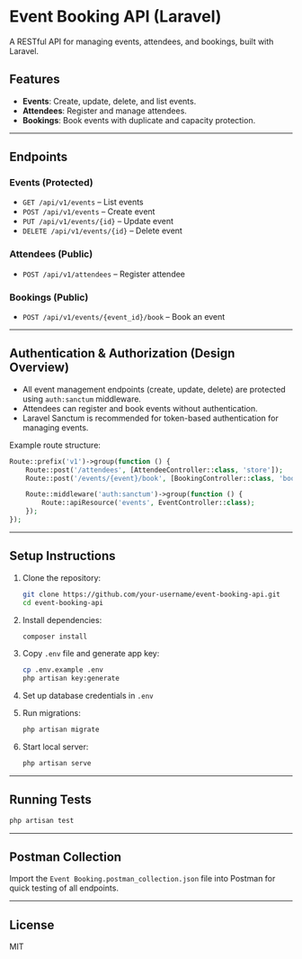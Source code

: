 # Event Booking API (Laravel)

A RESTful API for managing events, attendees, and bookings, built with Laravel.

## Features

- **Events**: Create, update, delete, and list events.
- **Attendees**: Register and manage attendees.
- **Bookings**: Book events with duplicate and capacity protection.

---

## Endpoints

### Events (Protected)

- `GET /api/v1/events` – List events
- `POST /api/v1/events` – Create event
- `PUT /api/v1/events/{id}` – Update event
- `DELETE /api/v1/events/{id}` – Delete event

### Attendees (Public)

- `POST /api/v1/attendees` – Register attendee

### Bookings (Public)

- `POST /api/v1/events/{event_id}/book` – Book an event

---

## Authentication & Authorization (Design Overview)

- All event management endpoints (create, update, delete) are protected using `auth:sanctum` middleware.
- Attendees can register and book events without authentication.
- Laravel Sanctum is recommended for token-based authentication for managing events.

Example route structure:

```php
Route::prefix('v1')->group(function () {
    Route::post('/attendees', [AttendeeController::class, 'store']);
    Route::post('/events/{event}/book', [BookingController::class, 'book']);

    Route::middleware('auth:sanctum')->group(function () {
        Route::apiResource('events', EventController::class);
    });
});
```

---

## Setup Instructions

1. Clone the repository:

   ```bash
   git clone https://github.com/your-username/event-booking-api.git
   cd event-booking-api
   ```

2. Install dependencies:

   ```bash
   composer install
   ```

3. Copy `.env` file and generate app key:

   ```bash
   cp .env.example .env
   php artisan key:generate
   ```

4. Set up database credentials in `.env`

5. Run migrations:

   ```bash
   php artisan migrate
   ```

6. Start local server:
   ```bash
   php artisan serve
   ```

---

## Running Tests

```bash
php artisan test
```

---

## Postman Collection

Import the `Event Booking.postman_collection.json` file into Postman for quick testing of all endpoints.

---

## License

MIT

